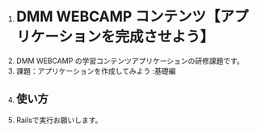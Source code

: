 1. # DMM WEBCAMP コンテンツ【アプリケーションを完成させよう】
2. DMM WEBCAMP の学習コンテンツアプリケーションの研修課題です。
3. 課題：アプリケーションを作成してみよう :基礎編
4. ## 使い方
5. Railsで実行お願いします。